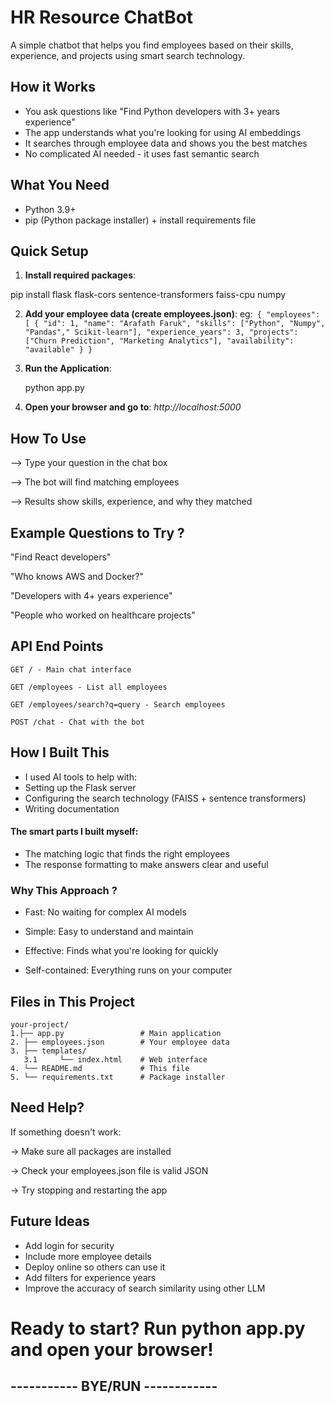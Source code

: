 
# HR Resource ChatBot


A simple chatbot that helps you find employees based on their skills, experience, and projects using smart search technology.

## How it Works

- You ask questions like "Find Python developers with 3+ years experience"
- The app understands what you're looking for using AI embeddings
- It searches through employee data and shows you the best matches
- No complicated AI needed - it uses fast semantic search


## What You Need
- Python 3.9+
- pip (Python package installer) + install requirements file

## Quick Setup

1. **Install required packages**:

pip install flask flask-cors sentence-transformers faiss-cpu numpy


2. **Add your employee data (create employees.json)**:
eg:```
{
  "employees": [
    {
      "id": 1,
      "name": "Arafath Faruk",
      "skills": ["Python", "Numpy", "Pandas"," Scikit-learn"],
      "experience_years": 3,
      "projects": ["Churn Prediction", "Marketing Analytics"],
      "availability": "available"
    }
}```

4. **Run the Application**:

      python app.py

4. **Open your browser and go to**: *http://localhost:5000*




##  How To Use
--> Type your question in the chat box

--> The bot will find matching employees

--> Results show skills, experience, and why they matched



## Example Questions to Try ?

"Find React developers"

"Who knows AWS and Docker?"

"Developers with 4+ years experience"

"People who worked on healthcare projects"


## API End Points
```http
GET / - Main chat interface

GET /employees - List all employees

GET /employees/search?q=query - Search employees

POST /chat - Chat with the bot
```
## How I Built This
 - I used AI tools to help with:
- Setting up the Flask server
- Configuring the search technology (FAISS + sentence transformers)
- Writing documentation

#### The smart parts I built myself:
- The matching logic that finds the right employees
- The response formatting to make answers clear and useful


### Why This Approach ?
- Fast: No waiting for complex AI models

- Simple: Easy to understand and maintain

- Effective: Finds what you're looking for quickly

- Self-contained: Everything runs on your computer
## Files in This Project
```
your-project/
1.├── app.py                 # Main application
2. ├── employees.json        # Your employee data
3. ├── templates/
   3.1     └── index.html    # Web interface
4. └── README.md             # This file
5. └── requirements.txt      # Package installer
```
## Need Help?
If something doesn't work:

-> Make sure all packages are installed

-> Check your employees.json file is valid JSON

-> Try stopping and restarting the app

## Future Ideas
- Add login for security
- Include more employee details
- Deploy online so others can use it
- Add filters for experience years
- Improve the accuracy of search similarity using other LLM



# Ready to start? Run python app.py and open your browser!

## ----------- BYE/RUN ------------
